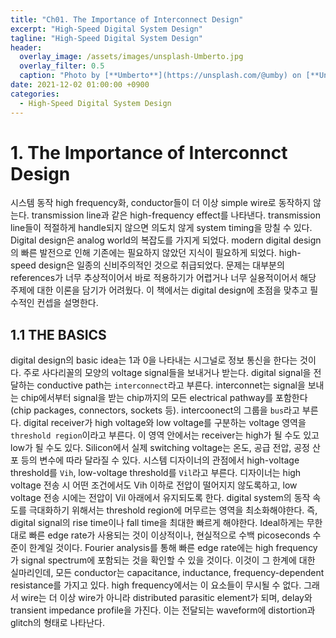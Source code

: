 ```yaml
---
title: "Ch01. The Importance of Interconnect Design"
excerpt: "High-Speed Digital System Design"
tagline: "High-Speed Digital System Design"
header:
  overlay_image: /assets/images/unsplash-Umberto.jpg
  overlay_filter: 0.5
  caption: "Photo by [**Umberto**](https://unsplash.com/@umby) on [**Unsplash**](https://unsplash.com/)"
date: 2021-12-02 01:00:00 +0900
categories:
  - High-Speed Digital System Design
---
```


# 1. The Importance of Interconnct Design

시스템 동작 high frequency화, conductor들이 더 이상 simple wire로 동작하지 않는다. transmission line과 같은 high-frequency effect를 나타낸다. transmission line들이 적절하게 handle되지 않으면 의도치 않게 system timing을 망칠 수 있다. Digital design은 analog world의 복잡도를 가지게 되었다.
modern digital design의 빠른 발전으로 인해 기존에는 필요하지 않았던 지식이 필요하게 되었다. high-speed design은 일종의 신비주의적인 것으로 취급되었다. 문제는 대부분의 references가 너무 추상적이어서 바로 적용하기가 어렵거나 너무 실용적이어서 해당 주제에 대한 이론을 담기가 어려웠다. 이 책에서는 digital design에 초점을 맞추고 필수적인 컨셉을 설명한다. 

## 1.1 THE BASICS
digital design의 basic idea는 1과 0을 나타내는 시그널로 정보 통신을 한다는 것이다. 주로 사다리꼴의 모양의 voltage signal들을 보내거나 받는다. digital signal을 전달하는 conductive path는 `interconnect`라고 부른다. interconnet는 signal을 보내는 chip에서부터 signal을 받는 chip까지의 모든 electrical pathway를 포함한다(chip packages, connectors, sockets 등). intercoonect의 그룹을 `bus`라고 부른다. digital receiver가 high voltage와 low voltage를 구분하는 voltage 영역을 `threshold region`이라고 부른다. 이 영역 안에서는 receiver는 high가 될 수도 있고 low가 될 수도 있다. Silicon에서 실제 switching voltage는 온도, 공급 전압, 공정 산포 등의 변수에 따라 달라질 수 있다. 시스템 디자이너의 관점에서 high-voltage threshold를 `Vih`, low-voltage threshold를 `Vil`라고 부른다. 디자이너는 high voltage 전송 시 어떤 조건에서도 Vih 이하로 전압이 떨어지지 않도록하고, low voltage 전송 시에는 전압이 Vil 아래에서 유지되도록 한다.
digital system의 동작 속도를 극대화하기 위해서는 threshold region에 머무르는 영역을 최소화해야한다. 즉, digital signal의 rise time이나 fall time을 최대한 빠르게 해야한다. Ideal하게는 무한대로 빠른 edge rate가 사용되는 것이 이상적이나, 현실적으로 수백 picoseconds 수준이 한계일 것이다. Fourier analysis를 통해 빠른 edge rate에는 high frequency가 signal spectrum에 포함되는 것을 확인할 수 있을 것이다. 이것이 그 한계에 대한 실마리인데, 모든 conductor는 capacitance, inductance, frequency-dependent resistance를 가지고 있다. high frequency에서는 이 요소들이 무시될 수 없다. 그래서 wire는 더 이상 wire가 아니라 distributed parasitic element가 되며, delay와 transient impedance profile을 가진다. 이는 전달되는 waveform에 distortion과 glitch의 형태로 나타난다.
